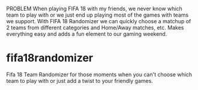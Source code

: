 PROBLEM
When playing FIFA 18 with my friends, we never know which team to play with or we just end up playing most of the games with teams we support. With FIFA 18 Randomizer we can quickly choose a matchup of 2 teams from different categories and Home/Away matches, etc. Makes everything easy and adds a fun element to our gaming weekend.

# fifa18randomizer
Fifa 18 Team Randomizer for those moments when you can't choose which team to play with or just add a twist to your friendly games.
